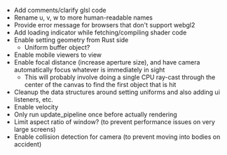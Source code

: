 - Add comments/clarify glsl code
- Rename u, v, w to more human-readable names
- Provide error message for browsers that don't support webgl2
- Add loading indicator while fetching/compiling shader code
- Enable setting geometry from Rust side
  - Uniform buffer object?
- Enable mobile viewers to view
- Enable focal distance (increase aperture size), and have camera automatically focus whatever is immediately in sight
  - This will probably involve doing a single CPU ray-cast through the center of the canvas to find the first object that is hit
- Cleanup the data structures around setting uniforms and also adding ui listeners, etc.
- Enable velocity
- Only run update_pipeline once before actually rendering
- Limit aspect ratio of window? (to prevent performance issues on very large screens)
- Enable collision detection for camera (to prevent moving into bodies on accident)